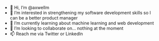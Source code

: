 - 👋 Hi, I’m @axwellm
- 👀 I’m interested in strengthening my software development skills so I can be a better product manager
- 🌱 I’m currently learning about machine learning and web development
- 💞️ I’m looking to collaborate on... nothing at the moment
- 📫 Reach me via Twitter or LinkedIn

<!---
axwellm/axwellm is a ✨ special ✨ repository because its `README.md` (this file) appears on your GitHub profile.
You can click the Preview link to take a look at your changes.
--->
